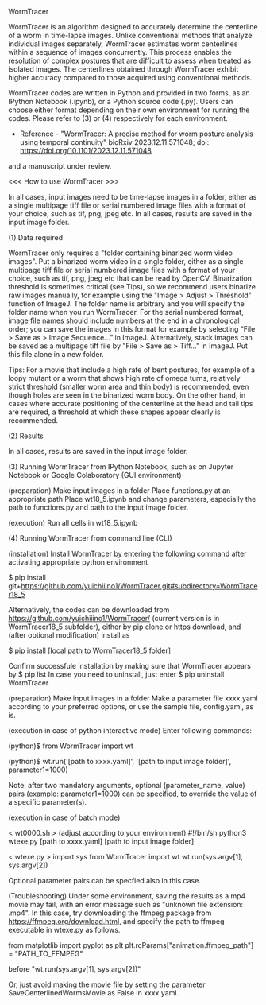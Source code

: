 WormTracer

WormTracer is an algorithm designed to accurately determine the centerline of a worm in time-lapse images. Unlike conventional methods that analyze individual images separately, WormTracer estimates worm centerlines within a sequence of images concurrently. This process enables the resolution of complex postures that are difficult to assess when treated as isolated images. The centerlines obtained through WormTracer exhibit higher accuracy compared to those acquired using conventional methods.

WormTracer codes are written in Python and provided in two forms, as an IPython Notebook (.ipynb), or a Python source code (.py). Users can choose either format depending on their own environment for running the codes. Please refer to (3) or (4) respectively for each environment.

- Reference -
"WormTracer: A precise method for worm posture analysis using temporal continuity"
bioRxiv 2023.12.11.571048; doi: https://doi.org/10.1101/2023.12.11.571048

and a manuscript under review.

<<< How to use WormTracer >>>

In all cases, input images need to be time-lapse images in a folder, either as a single multipage tiff file or serial numbered image files with a format of your choice, such as tif, png, jpeg etc.
In all cases, results are saved in the input image folder.

(1) Data required

WormTracer only requires a "folder containing binarized worm video images".
Put a binarized worm video in a single folder, either as a single multipage tiff file or serial numbered image files with a format of your choice, such as tif, png, jpeg etc that can be read by OpenCV. Binarization threshold is sometimes critical (see Tips), so we recommend users binarize raw images manually, for example using the "Image > Adjust > Threshold" function of ImageJ. The folder name is arbitrary and you will specify the folder name when you run WormTracer. For the serial numbered format, image file names should include numbers at the end in a chronological order; you can save the images in this format for example by selecting “File > Save as > Image Sequence...” in ImageJ. Alternatively, stack images can be saved as a multipage tiff file by "File > Save as > Tiff..." in ImageJ. Put this file alone in a new folder.

Tips: For a movie that include a high rate of bent postures, for example of a loopy mutant or a worm that shows high rate of omega turns, relatively strict threshold (smaller worm area and thin body) is recommended, even though holes are seen in the binarized worm body. On the other hand, in cases where accurate positioning of the centerline at the head and tail tips are required, a threshold at which these shapes appear clearly is recommended.

(2) Results

In all cases, results are saved in the input image folder.

(3) Running WormTracer from IPython Notebook, such as on Jupyter Notebook or Google Colaboratory (GUI environment)

(preparation)
Make input images in a folder
Place functions.py at an appropriate path
Place wt18_5.ipynb and change parameters, especially the path to functions.py and path to the input image folder.

(execution)
Run all cells in wt18_5.ipynb

(4) Running WormTracer from command line (CLI)

(installation)
Install WormTracer by entering the following command after activating appropriate python environment

$ pip install git+https://github.com/yuichiiino1/WormTracer.git#subdirectory=WormTracer18_5

Alternatively, the codes can be downloaded from https://github.com/yuichiiino1/WormTracer/ (current version is in WormTracer18_5 subfolder), either by pip clone or https download, and (after optional modification) install as

$ pip install [local path to WormTracer18_5 folder]

Confirm successfule installation by making sure that WormTracer appears by $ pip list
In case you need to uninstall, just enter $ pip uninstall WormTracer

(preparation)
Make input images in a folder
Make a parameter file xxxx.yaml according to your preferred options, or use the sample file, config.yaml, as is.

(execution in case of python interactive mode)
Enter following commands:

(python)$ from WormTracer import wt

(python)$ wt.run('[path to xxxx.yaml]', '[path to input image folder]', parameter1=1000)

Note: after two mandatory arguments, optional (parameter_name, value) pairs (example: parameter1=1000) can be specified, to override the value of a specific parameter(s).

(execution in case of batch mode)

< wt0000.sh > (adjust according to your environment)
#!/bin/sh
python3 wtexe.py [path to xxxx.yaml] [path to input image folder]

< wtexe.py >
import sys
from WormTracer import wt
wt.run(sys.argv[1], sys.argv[2])

Optional parameter pairs can be specfied also in this case.

(Troubleshooting)
Under some environment, saving the results as a mp4 movie may fail, with an error message such as "unknown file extension: .mp4". In this case, try downloading the ffmpeg package from https://ffmpeg.org/download.html, and specify the path to ffmpeg executable in wtexe.py as follows.

from matplotlib import pyplot as plt
plt.rcParams["animation.ffmpeg_path"] = "PATH_TO_FFMPEG"

before "wt.run(sys.argv[1], sys.argv[2])"

Or, just avoid making the movie file by setting the parameter SaveCenterlinedWormsMovie as False in xxxx.yaml.



